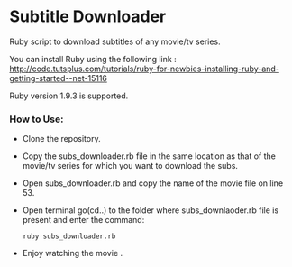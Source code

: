 Subtitle Downloader
===================

Ruby script to download subtitles of any movie/tv series.


You can install Ruby using the following link : http://code.tutsplus.com/tutorials/ruby-for-newbies-installing-ruby-and-getting-started--net-15116

Ruby version 1.9.3 is supported.

### How to Use:

* Clone the repository.

* Copy the subs_downloader.rb file in the same location as that of the movie/tv series for which you want to download the subs. 

* Open subs_downloader.rb and copy the name of the movie file on line 53.

* Open terminal go(cd..) to the folder where subs_downlaoder.rb file is present and enter the 
  command:  

  `ruby subs_downloader.rb`

* Enjoy watching the movie .
